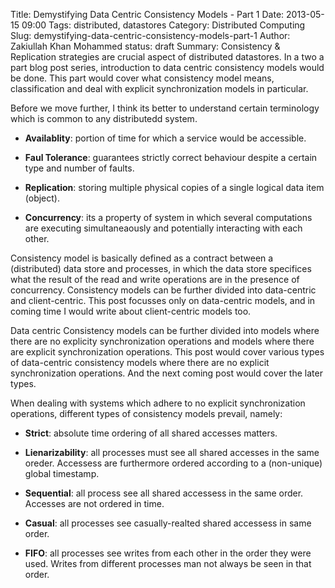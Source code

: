 Title: Demystifying Data Centric Consistency Models - Part 1
Date: 2013-05-15 09:00
Tags: distributed, datastores
Category: Distributed Computing
Slug: demystifying-data-centric-consistency-models-part-1
Author: Zakiullah Khan Mohammed
status: draft
Summary: Consistency & Replication strategies are crucial aspect of distributed datastores. In a two a part blog post series, introduction to data centric consistency models would be done. This part would cover what consistency model means, classification and deal with explicit synchronization models in particular.

Before we move further, I think its better to understand certain terminology which is common to any distributedd system.

- **Availablity**: portion of time for which a service would be accessible.

- **Faul Tolerance**: guarantees strictly correct behaviour despite a certain type and number of faults.

- **Replication**: storing multiple physical copies of a single logical data item (object).

- **Concurrency**: its a property of system in which several computations are executing simultaneaously and potentially interacting with each other.

Consistency model is basically defined as a contract between a (distributed) data store and processes, in which the data store specifices what the result of the read and write operations are in the presence of concurrency. Consistency models can be further divided into data-centric and client-centric. This post focusses only on data-centric models, and in coming time I would write about client-centric models too.

Data centric Consistency models can be further divided into models where there are no explicity synchronization operations and models where there are explicit synchronization operations. This post would cover various types of data-centric consistency models where there are no explicit synchronization operations. And the next coming post would cover the later types.

When dealing with systems which adhere to no explicit synchronization operations, different types of consistency models prevail, namely:

- **Strict**: absolute time ordering of all shared accesses matters.

- **Lienarizability**: all processes must see all shared accesses in the same oreder. Accessess are furthermore ordered according to a (non-unique) global timestamp.

- **Sequential**: all process see all shared accessess in the same order. Accesses are not ordered in time.

- **Casual**: all processes see casually-realted shared accessess in same order.

- **FIFO**: all processes see writes from each other in the order they were used. Writes from different processes man not always be seen in that order.
